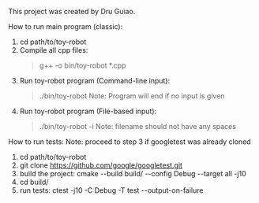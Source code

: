 This project was created by Dru Guiao.

How to run main program (classic):
1. cd path/to/toy-robot
2. Compile all cpp files: 
    > g++ -o bin/toy-robot *.cpp
3. Run toy-robot program (Command-line input): 
    > ./bin/toy-robot
    > Note: Program will end if no input is given
4. Run toy-robot program (File-based input):
    > ./bin/toy-robot -i <filename>
    > Note: filename should not have any spaces

How to run tests:
Note: proceed to step 3 if googletest was already cloned
1. cd path/to/toy-robot
2. git clone https://github.com/google/googletest.git 
3. build the project: cmake --build build/ --config Debug --target all -j10
4. cd build/
5. run tests: ctest -j10 -C Debug -T test --output-on-failure